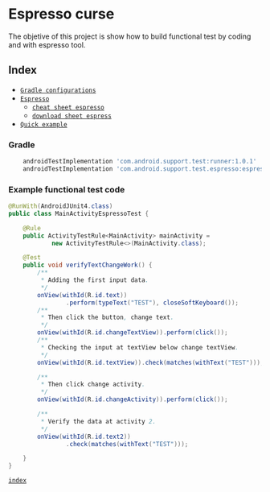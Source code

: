 # Espresso curse
The objetive of this project is show how to build functional test by coding and with espresso tool.


## Index

* [`Gradle configurations`](#gradle)
* [`Espresso`](https://developer.android.com/training/testing/espresso/index.html)
  * [`cheat sheet espresso`](https://developer.android.com/training/testing/espresso/cheat-sheet.html)
  * [`download sheet espress`](/docs/espresso-cheat-sheet-2.1.0.pdf)
* [`Quick example`](#example-functional-test-code)

### Gradle
```gradle
    androidTestImplementation 'com.android.support.test:runner:1.0.1'
    androidTestImplementation 'com.android.support.test.espresso:espresso-core:3.0.1'
```

### Example functional test code
```java
@RunWith(AndroidJUnit4.class)
public class MainActivityEspressoTest {

    @Rule
    public ActivityTestRule<MainActivity> mainActivity =
            new ActivityTestRule<>(MainActivity.class);

    @Test
    public void verifyTextChangeWork() {
        /**
         * Adding the first input data.
         */
        onView(withId(R.id.text))
                .perform(typeText("TEST"), closeSoftKeyboard());
        /**
         * Then click the button, change text.
         */
        onView(withId(R.id.changeTextView)).perform(click());
        /**
         * Checking the input at textView below change textView.
         */
        onView(withId(R.id.textView)).check(matches(withText("TEST")));

        /**
         * Then click change activity.
         */
        onView(withId(R.id.changeActivity)).perform(click());

        /**
         * Verify the data at activity 2.
         */
        onView(withId(R.id.text2))
                .check(matches(withText("TEST")));

    }
}
```
[`index`](#index)